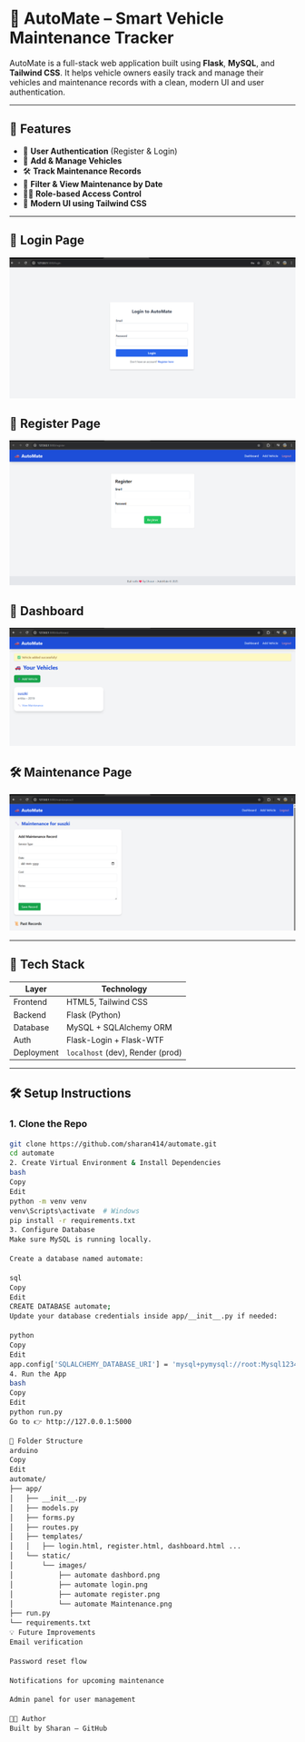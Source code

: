 # 🚗 AutoMate – Smart Vehicle Maintenance Tracker

AutoMate is a full-stack web application built using **Flask**, **MySQL**, and **Tailwind CSS**. It helps vehicle owners easily track and manage their vehicles and maintenance records with a clean, modern UI and user authentication.

---

## 🌟 Features

- 🔐 **User Authentication** (Register & Login)
- 🧾 **Add & Manage Vehicles**
- 🛠️ **Track Maintenance Records**
- 📅 **Filter & View Maintenance by Date**
- 🧑‍💻 **Role-based Access Control**
- 🎨 **Modern UI using Tailwind CSS**

---

## 🔐 Login Page
![Login](screenshots/automate%20login.png)

## 📝 Register Page
![Register](screenshots/automate%20register.png)

## 🧾 Dashboard
![Dashboard](screenshots/automate%20dashbord.png)

## 🛠️ Maintenance Page
![Maintenance](screenshots/automate%20Maintenance.png)

---

## 🚀 Tech Stack

| Layer      | Technology                  |
|------------|-----------------------------|
| Frontend   | HTML5, Tailwind CSS         |
| Backend    | Flask (Python)              |
| Database   | MySQL + SQLAlchemy ORM      |
| Auth       | Flask-Login + Flask-WTF     |
| Deployment | `localhost` (dev), Render (prod) |

---

## 🛠️ Setup Instructions

### 1. Clone the Repo

```bash
git clone https://github.com/sharan414/automate.git
cd automate
2. Create Virtual Environment & Install Dependencies
bash
Copy
Edit
python -m venv venv
venv\Scripts\activate  # Windows
pip install -r requirements.txt
3. Configure Database
Make sure MySQL is running locally.

Create a database named automate:

sql
Copy
Edit
CREATE DATABASE automate;
Update your database credentials inside app/__init__.py if needed:

python
Copy
Edit
app.config['SQLALCHEMY_DATABASE_URI'] = 'mysql+pymysql://root:Mysql1234@localhost/automate'
4. Run the App
bash
Copy
Edit
python run.py
Go to 👉 http://127.0.0.1:5000

📁 Folder Structure
arduino
Copy
Edit
automate/
├── app/
│   ├── __init__.py
│   ├── models.py
│   ├── forms.py
│   ├── routes.py
│   ├── templates/
│   │   ├── login.html, register.html, dashboard.html ...
│   └── static/
│       └── images/
│           ├── automate dashbord.png
│           ├── automate login.png
│           ├── automate register.png
│           └── automate Maintenance.png
├── run.py
└── requirements.txt
💡 Future Improvements
Email verification

Password reset flow

Notifications for upcoming maintenance

Admin panel for user management

🧑‍💻 Author
Built by Sharan – GitHub

